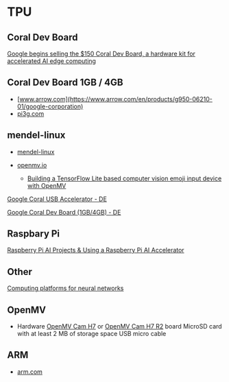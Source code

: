 # TPU
## Coral Dev Board
[Google begins selling the $150 Coral Dev Board, a hardware kit for accelerated AI edge computing](https://venturebeat.com/ai/google-begins-selling-the-150-coral-dev-board-a-hardware-kit-for-accelerated-ai-edge-computing/)

## Coral Dev Board 1GB / 4GB
* [www.arrow.com](https://www.arrow.com/en/products/g950-06210-01/google-corporation)
* [pi3g.com](https://pi3g.com/products/machine-learning/google-coral/coral-dev-board-4gb/)

## mendel-linux
* [mendel-linux](https://coral.ai/technology/#mendel-linux)


* [openmv.io](https://openmv.io/)
  * [Building a TensorFlow Lite based computer vision emoji input device with OpenMV](https://blog.tensorflow.org/2022/11/building-tensorflow-lite-based-computer-vision-emoji-input-device-openmv.html)

[Google Coral USB Accelerator - DE](https://buyzero.de/products/google-coral-usb-accelerator?variant=31907697229926)

[Google Coral Dev Board (1GB/4GB) - DE](https://buyzero.de/collections/google-aiy-coral/products/google-coral-dev-board-4gb?variant=43630699184395)


## Raspbary Pi
[Raspberry Pi AI Projects & Using a Raspberry Pi AI Accelerator](https://www.arrow.com/en/research-and-events/articles/using-a-raspberry-pi-ai-accelerator)

## Other
[Computing platforms for neural networks](https://www.arrow.com/en/research-and-events/articles/computing-platforms-for-neural-networks)

## OpenMV
* Hardware
  [OpenMV Cam H7](https://openmv.io/products/openmv-cam-h7) 
  or [OpenMV Cam H7 R2](https://openmv.io/collections/products/products/openmv-cam-h7-r2) board
  MicroSD card with at least 2 MB of storage space
  USB micro cable

## ARM
* [arm.com](https://www.arm.com/)